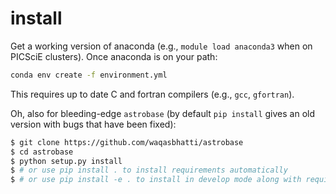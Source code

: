 # install

Get a working version of anaconda (e.g., `module load anaconda3` when on
PICSciE clusters). Once anaconda is on your path:
```bash
conda env create -f environment.yml
```

This requires up to date C and fortran compilers (e.g., `gcc`, `gfortran`).

Oh, also for bleeding-edge `astrobase` (by default `pip install` gives an old
version with bugs that have been fixed):
```bash
$ git clone https://github.com/waqasbhatti/astrobase
$ cd astrobase
$ python setup.py install
$ # or use pip install . to install requirements automatically
$ # or use pip install -e . to install in develop mode along with requirements
```
